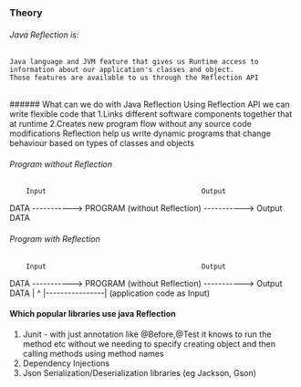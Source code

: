 ### Theory

###### Java Reflection is:
	Java language and JVM feature that gives us Runtime access to information about our application's classes and object.
	Those features are available to us through the Reflection API
<br>
###### What can we do with Java Reflection
Using Reflection API we can write flexible code that
	1.Links different software components together that at runtime
	2.Creates new program flow without any source code modifications 
Reflection help us write dynamic programs that change behaviour based on types of classes and objects


###### Program without Reflection
		Input									   Output
DATA -----------> PROGRAM (without Reflection)  ----------->  Output DATA


###### Program with Reflection

		Input									   Output
DATA -----------> PROGRAM (without Reflection)  ----------->  Output DATA
					|				 ^
					|----------------|
				(application code as Input)

#### Which popular libraries use java Reflection
1. Junit - with just annotation like @Before,@Test it knows to run the method etc without we needing to specify creating object and then calling methods using method names
2. Dependency Injections
3. Json Serialization/Deserialization libraries (eg Jackson, Gson)





